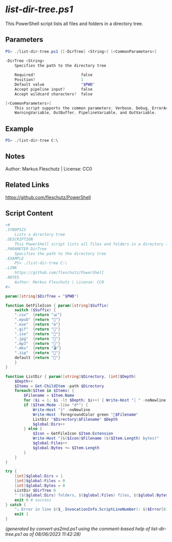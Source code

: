 *list-dir-tree.ps1*
================

This PowerShell script lists all files and folders in a directory tree.

Parameters
----------
```powershell
PS> ./list-dir-tree.ps1 [[-DirTree] <String>] [<CommonParameters>]

-DirTree <String>
    Specifies the path to the directory tree
    
    Required?                    false
    Position?                    1
    Default value                "$PWD"
    Accept pipeline input?       false
    Accept wildcard characters?  false

[<CommonParameters>]
    This script supports the common parameters: Verbose, Debug, ErrorAction, ErrorVariable, WarningAction, 
    WarningVariable, OutBuffer, PipelineVariable, and OutVariable.
```

Example
-------
```powershell
PS> ./list-dir-tree C:\

```

Notes
-----
Author: Markus Fleschutz | License: CC0

Related Links
-------------
https://github.com/fleschutz/PowerShell

Script Content
--------------
```powershell
<#
.SYNOPSIS
	Lists a directory tree
.DESCRIPTION
	This PowerShell script lists all files and folders in a directory tree.
.PARAMETER DirTree
	Specifies the path to the directory tree
.EXAMPLE
	PS> ./list-dir-tree C:\
.LINK
	https://github.com/fleschutz/PowerShell
.NOTES
	Author: Markus Fleschutz | License: CC0
#>

param([string]$DirTree = "$PWD")

function GetFileIcon { param([string]$Suffix)
	switch ($Suffix) {
	".csv"	{return "📊"}
	".epub"	{return "📓"}
	".exe"  {return "⚙️"}
	".gif"	{return "📸"}
	".iso"	{return "📀"}
	".jpg"	{return "📸"}
	".mp3"	{return "🎵"}
	".mkv"	{return "🎬"}
	".zip"  {return "🎁"}
	default {return "📄"}
	}
}

function ListDir { param([string]$Directory, [int]$Depth)
	$Depth++
	$Items = Get-ChildItem -path $Directory
	foreach($Item in $Items) {
		$Filename = $Item.Name
		for ($i = 1; $i -lt $Depth; $i++) { Write-Host "│ " -noNewline }
		if ($Item.Mode -like "d*") {
			Write-Host "├" -noNewline
			Write-Host -foregroundColor green "📂$Filename"
			ListDir "$Directory\$Filename" $Depth
			$global:Dirs++
		} else {
			$Icon = GetFileIcon $Item.Extension
			Write-Host "├$($Icon)$Filename ($($Item.Length) bytes)"
			$global:Files++
			$global:Bytes += $Item.Length
		}
	}
}

try {
	[int]$global:Dirs = 1
	[int]$global:Files = 0
	[int]$global:Bytes = 0
	ListDir $DirTree 0
	" ($($global:Dirs) folders, $($global:Files) files, $($global:Bytes) bytes in total)"
	exit 0 # success
} catch {
	"⚠️ Error in line $($_.InvocationInfo.ScriptLineNumber): $($Error[0])"
	exit 1
}
```

*(generated by convert-ps2md.ps1 using the comment-based help of list-dir-tree.ps1 as of 08/06/2023 11:42:28)*
